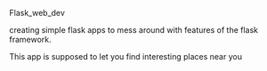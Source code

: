 Flask_web_dev

creating simple flask apps to mess around with features of the flask framework.

This app is supposed to let you find interesting places near you